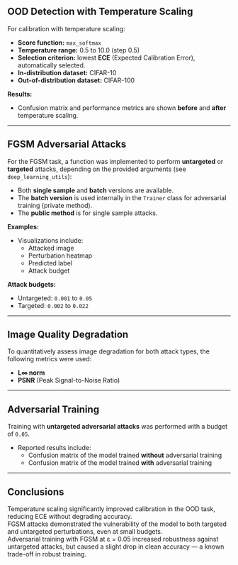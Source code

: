 
## OOD Detection with Temperature Scaling

For calibration with temperature scaling:

- **Score function:** `max_softmax`
- **Temperature range:** 0.5 to 10.0 (step 0.5)
- **Selection criterion:** lowest **ECE** (Expected Calibration Error), automatically selected.
- **In-distribution dataset:** CIFAR-10
- **Out-of-distribution dataset:** CIFAR-100

**Results:**
<!-- Insert plots here: ECE before/after, confusion matrices -->
- Confusion matrix and performance metrics are shown **before** and **after** temperature scaling.

---

## FGSM Adversarial Attacks

For the FGSM task, a function was implemented to perform **untargeted** or **targeted** attacks, depending on the provided arguments (see `deep_learning_utils`):

- Both **single sample** and **batch** versions are available.
- The **batch version** is used internally in the `Trainer` class for adversarial training (private method).
- The **public method** is for single sample attacks.

**Examples:**
<!-- Insert example images and perturbation heatmaps -->
- Visualizations include:
  - Attacked image
  - Perturbation heatmap
  - Predicted label
  - Attack budget

**Attack budgets:**
- Untargeted: `0.001` to `0.05`
- Targeted: `0.002` to `0.022`

---

## Image Quality Degradation

To quantitatively assess image degradation for both attack types, the following metrics were used:

- **L∞ norm**
- **PSNR** (Peak Signal-to-Noise Ratio)

---

## Adversarial Training

Training with **untargeted adversarial attacks** was performed with a budget of `0.05`.

- Reported results include:
  - Confusion matrix of the model trained **without** adversarial training
  - Confusion matrix of the model trained **with** adversarial training

<!-- Insert comparison confusion matrices here -->

---

## Conclusions

Temperature scaling significantly improved calibration in the OOD task, reducing ECE without degrading accuracy.  
FGSM attacks demonstrated the vulnerability of the model to both targeted and untargeted perturbations, even at small budgets.  
Adversarial training with FGSM at ε = 0.05 increased robustness against untargeted attacks, but caused a slight drop in clean accuracy — a known trade-off in robust training.

